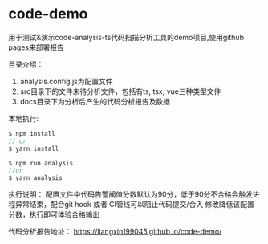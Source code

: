 # code-demo
用于测试&演示code-analysis-ts代码扫描分析工具的demo项目,使用github pages来部署报告

目录介绍：
1. analysis.config.js为配置文件
2. src目录下的文件未待分析文件，包括有ts, tsx, vue三种类型文件
3. docs目录下为分析后产生的代码分析报告及数据

本地执行:
```javascript
$ npm install 
// or 
$ yarn install

$ npm run analysis 
//or 
$ yarn analysis
```

执行说明：
配置文件中代码告警阀值分数默认为90分，低于90分不合格会触发进程异常结束，配合git hook 或者 CI管线可以阻止代码提交/合入
修改降低该配置分数，执行即可体验合格输出

代码分析报告地址：
https://liangxin199045.github.io/code-demo/
